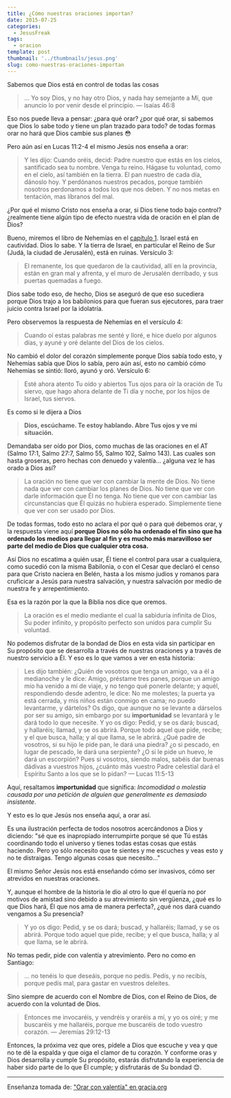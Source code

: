 ```yaml
---
title: ¿Cómo nuestras oraciones importan?
date: 2015-07-25
categories:
  - JesusFreak
tags:
  - oracion
template: post
thumbnail: '../thumbnails/jesus.png'
slug: como-nuestras-oraciones-importan
---
```


Sabemos que Dios está en control de todas las cosas

> ... Yo soy Dios, y no hay otro Dios, y nada hay semejante a Mí, que anuncio lo por venir desde el principio.
— Isaías 46:8

Eso nos puede lleva a pensar: ¿para qué orar? ¿por qué orar, si sabemos que Dios lo sabe todo y tiene un plan trazado para todo? de todas formas orar no hará que Dios cambie sus planes 😳

Pero aún así en Lucas 11:2-4 el mismo Jesús nos enseña a orar:

> Y les dijo: Cuando oréis, decid: Padre nuestro que estás en los cielos, santificado sea tu nombre. Venga tu reino. Hágase tu voluntad, como en el cielo, así también en la tierra.
El pan nuestro de cada día, dánoslo hoy.
Y perdónanos nuestros pecados, porque también nosotros perdonamos a todos los que nos deben. Y no nos metas en tentación, mas líbranos del mal.

¿Por qué el mismo Cristo nos enseña a orar, si Dios tiene todo bajo control? ¿realmente tiene algún tipo de efecto nuestra vida de oración en el plan de Dios?

Bueno, miremos el libro de Nehemías en el [capítulo 1](https://www.biblegateway.com/passage/?search=Nehemias+1&amp;version=RVR1960). Israel está en cautividad. Dios lo sabe. Y la tierra de Israel, en particular el Reino de Sur (Judá, la ciudad de Jerusalén), está en ruinas. Versículo 3:

> El remanente, los que quedaron de la cautividad, allí en la provincia, están en gran mal y afrenta, y el muro de Jerusalén derribado, y sus puertas quemadas a fuego.

Dios sabe todo eso, de hecho, Dios se aseguró de que eso sucediera porque Dios trajo a los babilonios para que fueran sus ejecutores, para traer juicio contra Israel por la idolatría.

Pero observemos la respuesta de Nehemías en el versículo 4:

> Cuando oí estas palabras me senté y lloré, e hice duelo por algunos días, y ayuné y oré delante del Dios de los cielos.

No cambió el dolor del corazón simplemente porque Dios sabía todo esto, y Nehemías sabía que Dios lo sabía, pero aún así, esto no cambió cómo Nehemías se sintió: lloró, ayunó y oró. Versículo 6:

> Esté ahora atento Tu oído y abiertos Tus ojos para oír la oración de Tu siervo, que hago ahora delante de Ti día y noche, por los hijos de Israel, tus siervos.

Es como si le dijera a Dios

> **Dios, escúchame. Te estoy hablando. Abre Tus ojos y ve mi situación.**

Demandaba ser oído por Dios, como muchas de las oraciones en el AT (Salmo 17:1, Salmo 27:7, Salmo 55, Salmo 102, Salmo 143). Las cuales son hasta groseras, pero hechas con denuedo y valentía... ¿alguna vez le has orado a Dios así?

>La oración no tiene que ver con cambiar la mente de Dios. No tiene nada que ver con cambiar los planes de Dios. No tiene que ver con darle información que Él no tenga. No tiene que ver con cambiar las circunstancias que Él quizás no hubiera esperado. Simplemente tiene que ver con ser usado por Dios.

De todas formas, todo esto no aclara el por qué o para qué debemos orar, y la respuesta viene aquí **porque Dios no sólo ha ordenado el fin sino que ha ordenado los medios para llegar al fin y es mucho más maravilloso ser parte del medio de Dios que cualquier otra cosa.**

Así Dios no escatima a quién usar, Él tiene el control para usar a cualquiera, como sucedió con la misma Babilonia, o con el Cesar que declaró el censo para que Cristo naciera en Belén, hasta a los mismo judios y romanos para cruficicar a Jesús para nuestra salvación, y nuestra salvación por medio de nuestra fe y arrepentimiento.

Esa es la razón por la que la Biblia nos dice que oremos.

> La oración es el medio mediante el cual la sabiduría infinita de Dios, Su poder infinito, y propósito perfecto son unidos para cumplir Su voluntad.

No podemos disfrutar de la bondad de Dios en esta vida sin participar en Su propósito que se desarrolla a través de nuestras oraciones y a través de nuestro servicio a Él. Y eso es lo que vamos a ver en esta historia:

> Les dijo también: ¿Quién de vosotros que tenga un amigo, va a él a medianoche y le dice: Amigo, préstame tres panes, porque un amigo mío ha venido a mí de viaje, y no tengo qué ponerle delante; y aquél, respondiendo desde adentro, le dice: No me molestes; la puerta ya está cerrada, y mis niños están conmigo en cama; no puedo levantarme, y dártelos?
Os digo, que aunque no se levante a dárselos por ser su amigo, sin embargo por su <strong>importunidad</strong> se levantará y le dará todo lo que necesite.
Y yo os digo: Pedid, y se os dará; buscad, y hallaréis; llamad, y se os abrirá.
Porque todo aquel que pide, recibe; y el que busca, halla; y al que llama, se le abrirá.
¿Qué padre de vosotros, si su hijo le pide pan, le dará una piedra? ¿o si pescado, en lugar de pescado, le dará una serpiente? <span id="es-RVR1960-25419" class="text Luke-11-12">¿O si le pide un huevo, le dará un escorpión?</span>
Pues si vosotros, siendo malos, sabéis dar buenas dádivas a vuestros hijos, ¿cuánto más vuestro Padre celestial dará el Espíritu Santo a los que se lo pidan?
— Lucas 11:5-13

Aquí, resaltamos **importunidad** que significa: *Incomodidad o molestia causada por una petición de alguien que generalmente es demasiado insistente*.

Y esto es lo que Jesús nos enseña aquí, a orar así.

Es una ilustración perfecta de todos nosotros acercándonos a Dios y diciendo: "sé que es inapropiado interrumpirte porque sé que Tú estás coordinando todo el universo y tienes todas estas cosas que estás haciendo. Pero yo sólo necesito que te sientes y me escuches y veas esto y no te distraigas. Tengo algunas cosas que necesito…"

El mismo Señor Jesús nos está enseñando cómo ser invasivos, cómo ser atrevidos en nuestras oraciones.

Y, aunque el hombre de la historia le dio al otro lo que él quería no por motivos de amistad sino debido a su atrevimiento sin vergüenza, ¿qué es lo que Dios hará, Él que nos ama de manera perfecta?, ¿qué nos dará cuando vengamos a Su presencia?

>Y yo os digo: Pedid, y se os dará; buscad, y hallaréis; llamad, y se os abrirá. Porque todo aquel que pide, recibe; y el que busca, halla; y al que llama, se le abrirá.

No temas pedir, pide con valentía y atrevimiento. Pero no como en Santiago:

>... no tenéis lo que deseáis, porque no pedís. Pedís, y no recibís, porque pedís mal, para gastar en vuestros deleites.

Sino siempre de acuerdo con el Nombre de Dios, con el Reino de Dios, de acuerdo con la voluntad de Dios.
> Entonces me invocaréis, y vendréis y oraréis a mí, y yo os oiré; y me buscaréis y me hallaréis, porque me buscaréis de todo vuestro corazón.
— Jeremías 29:12-13

Entonces, la próxima vez que ores, pídele a Dios que escuche y vea y que no te dé la espalda y que oiga el clamor de tu corazón. Y conforme oras y Dios desarrolla y cumple Su propósito, estarás disfrutando la experiencia de haber sido parte de lo que Él cumple; y disfrutarás de Su bondad 😊.

***

Enseñanza tomada de: ["Orar con valentía" en gracia.org](http://www.gracia.org/Productos.aspx?product=42-157)
